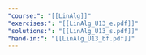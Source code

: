 ```yaml
---
"course:": "[[LinAlg]]"
"exercises:": "[[LinAlg_U13_e.pdf]]"
"solutions:": "[[LinAlg_U13_s.pdf]]"
"hand-in:": "[[LinAlg_U13_bf.pdf]]"
---
```

